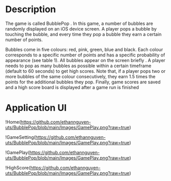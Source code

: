 # Description

The game is called BubblePop . In this game, a number of bubbles are randomly displayed on an iOS device screen. A player pops a
bubble by touching the bubble, and every time they pop a bubble they earn a certain number of points.

Bubbles come in five colours: red, pink, green, blue and black. Each colour corresponds to a specific number of points and has a specific probability of appearance (see table 1). All bubbles appear on the screen briefly . A player needs to pop as many bubbles as possible within a certain timeframe (default to 60 seconds) to get high scores. Note that, if a player pops two or more bubbles of the same colour consecutively, they earn 1.5 times
the points for the additional bubbles they pop. Finally, game scores are saved and a high score board is displayed after a game run is finished

# Application UI

!Home(https://github.com/ethannguyen-uts/BubblePop/blob/main/Images/GamePlay.png?raw=true)

!GameSetting(https://github.com/ethannguyen-uts/BubblePop/blob/main/Images/GamePlay.png?raw=true)

!GamePlay(https://github.com/ethannguyen-uts/BubblePop/blob/main/Images/GamePlay.png?raw=true)

!HighScore(https://github.com/ethannguyen-uts/BubblePop/blob/main/Images/GamePlay.png?raw=true)
